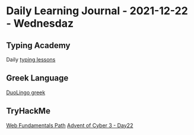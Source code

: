 # Daily Learning Journal - 2021-12-22 - Wednesdaz

## Typing Academy

Daily [typing lessons](https://www.typing.academy/typing-tutor/lessons)

## Greek Language

[DuoLingo greek](https://www.duolingo.com/learn)

## TryHackMe

[Web Fundamentals Path](https://tryhackme.com/path/outline/web)
[Advent of Cyber 3 - Day22](https://tryhackme.com/room/adventofcyber3)
